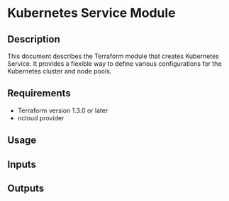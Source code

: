 # Kubernetes Service Module

## Description
This document describes the Terraform module that creates Kubernetes Service.
It provides a flexible way to define various configurations for the Kubernetes cluster and node pools.

## Requirements
- Terraform version 1.3.0 or later
- ncloud provider

## Usage

## Inputs

## Outputs
